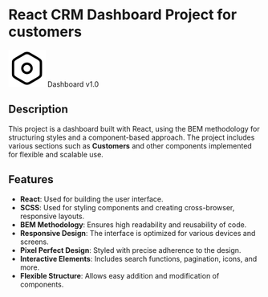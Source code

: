 # React CRM Dashboard Project for customers

![Logo](./src/assets/images/logo.svg)  Dashboard v1.0

## Description

This project is a dashboard built with React, using the BEM methodology for
structuring styles and a component-based approach. The project includes various
sections such as **Customers** and other components implemented for flexible and
scalable use.

## Features

- **React**: Used for building the user interface.
- **SCSS**: Used for styling components and creating cross-browser, responsive
  layouts.
- **BEM Methodology**: Ensures high readability and reusability of code.
- **Responsive Design**: The interface is optimized for various devices and
  screens.
- **Pixel Perfect Design**: Styled with precise adherence to the design.
- **Interactive Elements**: Includes search functions, pagination, icons, and
  more.
- **Flexible Structure**: Allows easy addition and modification of components.
